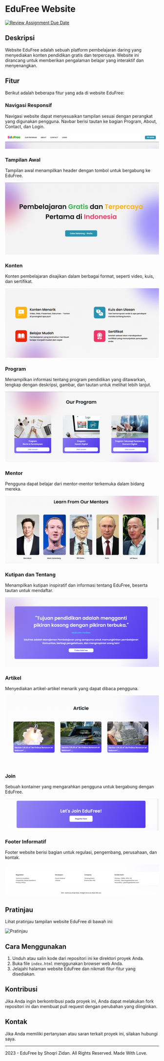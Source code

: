 # EduFree Website

[![Review Assignment Due Date](https://classroom.github.com/assets/deadline-readme-button-24ddc0f5d75046c5622901739e7c5dd533143b0c8e959d652212380cedb1ea36.svg)](https://classroom.github.com/a/f6dTnkNL)

## Deskripsi

Website EduFree adalah sebuah platform pembelajaran daring yang menyediakan konten pendidikan gratis dan terpercaya. Website ini dirancang untuk memberikan pengalaman belajar yang interaktif dan menyenangkan.

## Fitur

Berikut adalah beberapa fitur yang ada di website EduFree:

### Navigasi Responsif

Navigasi website dapat menyesuaikan tampilan sesuai dengan perangkat yang digunakan pengguna. Navbar berisi tautan ke bagian Program, About, Contact, dan Login.

![Navigasi Responsif](Documentation/Nav.png)

### Tampilan Awal

Tampilan awal menampilkan header dengan tombol untuk bergabung ke EduFree.

![Tampilan Awal](Documentation/Header.png)

### Konten

Konten pembelajaran disajikan dalam berbagai format, seperti video, kuis, dan sertifikat.

![Konten](Documentation/Content.png)

### Program

Menampilkan informasi tentang program pendidikan yang ditawarkan, lengkap dengan deskripsi, gambar, dan tautan untuk melihat lebih lanjut.

![Program](Documentation/Program.png)

### Mentor

Pengguna dapat belajar dari mentor-mentor terkemuka dalam bidang mereka.

![Mentor](Documentation/Mentor.png)

### Kutipan dan Tentang

Menampilkan kutipan inspiratif dan informasi tentang EduFree, beserta tautan untuk mendaftar.

![Kutipan dan Tentang](Documentation/Tentang.png)

### Artikel

Menyediakan artikel-artikel menarik yang dapat dibaca pengguna.

![Artikel](Documentation/Artikel.png)

### Join

Sebuah kontainer yang mengarahkan pengguna untuk bergabung dengan EduFree.

![Join](Documentation/Join.png)

### Footer Informatif

Footer website berisi bagian untuk regulasi, pengembang, perusahaan, dan kontak.

![Footer](Documentation/Footer.png)

## Pratinjau

Lihat pratinjau tampilan website EduFree di bawah ini:

![Pratinjau](Documentation/Preview.png)

## Cara Menggunakan

1. Unduh atau salin kode dari repositori ini ke direktori proyek Anda.
2. Buka file `index.html` menggunakan browser web Anda.
3. Jelajahi halaman website EduFree dan nikmati fitur-fitur yang disediakan.

## Kontribusi

Jika Anda ingin berkontribusi pada proyek ini, Anda dapat melakukan fork repositori ini dan membuat pull request dengan perubahan yang diinginkan.

## Kontak

Jika Anda memiliki pertanyaan atau saran terkait proyek ini, silakan hubungi saya.

---

2023 - EduFree by Shoqri Zidan. All Rights Reserved. Made With Love.
